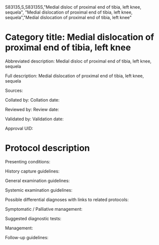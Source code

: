 S83135,S,S83135S,"Medial disloc of proximal end of tibia, left knee, sequela", "Medial dislocation of proximal end of tibia, left knee, sequela","Medial dislocation of proximal end of tibia, left knee"
# Category title: Medial dislocation of proximal end of tibia, left knee

Abbreviated description: Medial disloc of proximal end of tibia, left knee, sequela

Full description: Medial dislocation of proximal end of tibia, left knee, sequela

Sources:

Collated by:
Collation date:

Reviewed by:
Review date:

Validated by:
Validation date:

Approval UID:

# Protocol description

Presenting conditions:

History capture guidelines:

General examination guidelines:

Systemic examination guidelines:

Possible differential diagnoses with links to related protocols:

Symptomatic / Palliative management:

Suggested diagnostic tests:

Management:

Follow-up guidelines:
